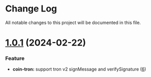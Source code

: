 
# Change Log

All notable changes to this project will be documented in this file.

# [1.0.1](https://github.com/okx/js-wallet-sdk) (2024-02-22)

### Feature

- **coin-tron:** support tron v2 signMessage and verifySignature ([6](https://github.com/coin-wallet/wallet-sdk-js/pull/6/files))
